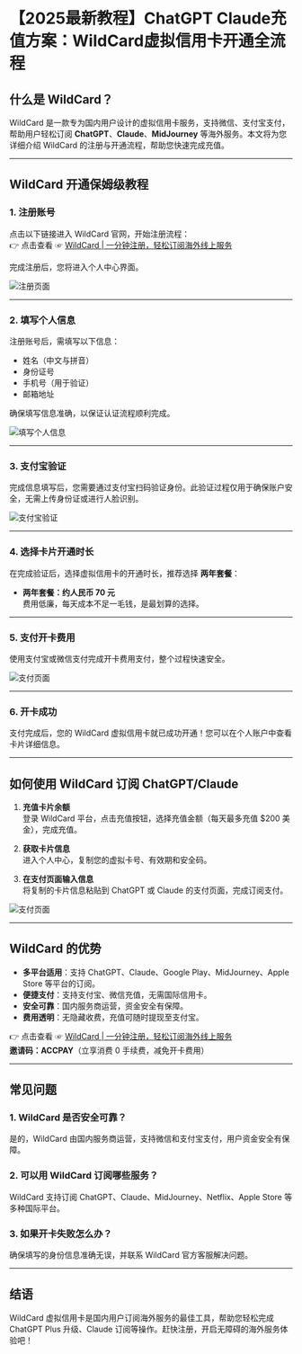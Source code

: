 # 【2025最新教程】ChatGPT Claude充值方案：WildCard虚拟信用卡开通全流程

## 什么是 WildCard？

WildCard 是一款专为国内用户设计的虚拟信用卡服务，支持微信、支付宝支付，帮助用户轻松订阅 **ChatGPT**、**Claude**、**MidJourney** 等海外服务。本文将为您详细介绍 WildCard 的注册与开通流程，帮助您快速完成充值。


---

## WildCard 开通保姆级教程

### **1. 注册账号**
点击以下链接进入 WildCard 官网，开始注册流程：  
👉 点击查看 ☞ [WildCard | 一分钟注册，轻松订阅海外线上服务](https://bit.ly/bewildcard)

完成注册后，您将进入个人中心界面。

![注册页面](https://todaylab.com/wp-content/uploads/2024/12/17336325598665.jpg)

---

### **2. 填写个人信息**
注册账号后，需填写以下信息：

- 姓名（中文与拼音）
- 身份证号
- 手机号（用于验证）
- 邮箱地址

确保填写信息准确，以保证认证流程顺利完成。

![填写个人信息](https://res.craft.do/user/full/285b7966-34f8-1436-3180-52aebadf38e2/doc/8D04C81C-00D9-4669-9E50-FFD4C97B95FC/A800E0B4-6CCF-49A4-A51C-DEDDA8B7B866_2/nmypq9mw1B1jXdg4dfUkd6R4XuxLQBy6CessIviaglkz/Image.png)

---

### **3. 支付宝验证**
完成信息填写后，您需要通过支付宝扫码验证身份。此验证过程仅用于确保账户安全，无需上传身份证或进行人脸识别。

![支付宝验证](https://res.craft.do/user/full/285b7966-34f8-1436-3180-52aebadf38e2/doc/8D04C81C-00D9-4669-9E50-FFD4C97B95FC/E6D93F8A-A5C6-4BFB-B4C3-61D5916EA0A8_2/orsCT4yuQ6dGiEcoXGH2huvOrrGukLdlMRgF0CigUqcz/Image.png)

---

### **4. 选择卡片开通时长**
在完成验证后，选择虚拟信用卡的开通时长，推荐选择 **两年套餐**：

- **两年套餐：约人民币 70 元**  
  费用低廉，每天成本不足一毛钱，是最划算的选择。

---

### **5. 支付开卡费用**
使用支付宝或微信支付完成开卡费用支付，整个过程快速安全。

![支付页面](https://res.craft.do/user/full/285b7966-34f8-1436-3180-52aebadf38e2/doc/8D04C81C-00D9-4669-9E50-FFD4C97B95FC/D2D57BE2-6BE6-47BE-B0B2-FBA4554C88DC_2/RyPxYkchYPRwFQ45iyOr7Dvs8wY8pGw9OY07RLkFKkgz/Image.png)

---

### **6. 开卡成功**
支付完成后，您的 WildCard 虚拟信用卡就已成功开通！您可以在个人账户中查看卡片详细信息。

---

## 如何使用 WildCard 订阅 ChatGPT/Claude

1. **充值卡片余额**  
   登录 WildCard 平台，点击充值按钮，选择充值金额（每天最多充值 $200 美金），完成充值。

2. **获取卡片信息**  
   进入个人中心，复制您的虚拟卡号、有效期和安全码。

3. **在支付页面输入信息**  
   将复制的卡片信息粘贴到 ChatGPT 或 Claude 的支付页面，完成订阅支付。

![支付页面](https://res.craft.do/user/full/285b7966-34f8-1436-3180-52aebadf38e2/doc/8D04C81C-00D9-4669-9E50-FFD4C97B95FC/27E88EDE-14AE-4FF0-AC62-CE3FB915F3D7_2/bxqtjLnpqddvVLxyXsLlWqyMqncqES6V3GWygQu9M4oz/Image.png)

---

## WildCard 的优势

- **多平台适用**：支持 ChatGPT、Claude、Google Play、MidJourney、Apple Store 等平台的订阅。
- **便捷支付**：支持支付宝、微信充值，无需国际信用卡。
- **安全可靠**：国内服务商运营，资金安全有保障。
- **费用透明**：无隐藏收费，充值可随时提现至支付宝。

👉 点击查看 ☞ [WildCard | 一分钟注册，轻松订阅海外线上服务](https://bit.ly/bewildcard)  
**邀请码：ACCPAY**（立享消费 0 手续费，减免开卡费用）

---

## 常见问题

### 1. WildCard 是否安全可靠？
是的，WildCard 由国内服务商运营，支持微信和支付宝支付，用户资金安全有保障。

### 2. 可以用 WildCard 订阅哪些服务？
WildCard 支持订阅 ChatGPT、Claude、MidJourney、Netflix、Apple Store 等多种国际平台。

### 3. 如果开卡失败怎么办？
确保填写的身份信息准确无误，并联系 WildCard 官方客服解决问题。

---

## 结语

WildCard 虚拟信用卡是国内用户订阅海外服务的最佳工具，帮助您轻松完成 ChatGPT Plus 升级、Claude 订阅等操作。赶快注册，开启无障碍的海外服务体验吧！

